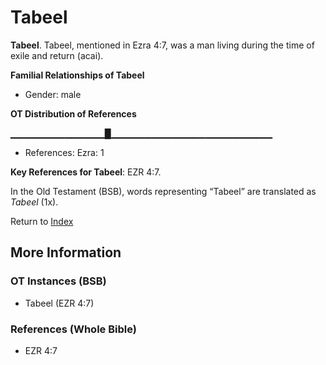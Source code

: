 # Tabeel
**Tabeel**. 
Tabeel, mentioned in Ezra 4:7, was a man living during the time of exile and return (acai). 




**Familial Relationships of Tabeel**


* Gender: male


**OT Distribution of References**

▁▁▁▁▁▁▁▁▁▁▁▁▁▁█▁▁▁▁▁▁▁▁▁▁▁▁▁▁▁▁▁▁▁▁▁▁▁▁
* References: Ezra: 1



**Key References for Tabeel**: 
EZR 4:7. 


In the Old Testament (BSB), words representing “Tabeel” are translated as 
*Tabeel* (1x). 




Return to [Index](00-Index.md)

## More Information

### OT Instances (BSB)

* Tabeel (EZR 4:7)



### References (Whole Bible)

* EZR 4:7



